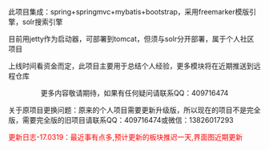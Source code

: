 此项目集成：spring+springmvc+mybatis+bootstrap，采用freemarker模版引擎，solr搜索引擎

目前用jetty作为启动器，可部署到tomcat，但须与solr分开部署，属于个人社区项目

上线时间看资金而定，此项目主要用于总结个人经验，更多模块将在近期推送到远程仓库

<p align=center>
  更多内容敬请期待，如果有任何疑问请联系QQ：409716474
</p>

关于原项目更换问题：原来的个人项目需要更新升级版，所以现在的项目不是完全版，需要完全版的旧项目请联系QQ：409716474或微信：13826017293

<span style=color:red>更新日志-17.0319：最近事有点多,预计更新的板块推迟一天,界面图近期更新</span>